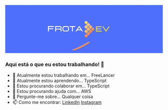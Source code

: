 ![gif preview frota.dev](https://github.com/WallaceFrota/WallaceFrota/blob/main/previews/frotadev.gif?rawn=true)

### Aqui está o que eu estou trabalhando! 👋

- 🔭 Atualmente estou trabalhando em... FreeLancer
- 🌱 Atualmente estou aprendendo... TypeScript
- 👯 Estou procurando colaborar em... TypeScript
- 🤔 Estou procurando ajuda com... AWS
- 💬 Pergunte-me sobre... Qualquer coisa
- 📫 Como me encontrar: [LinkedIn](https://www.linkedin.com/in/wallacefrota) [Instagram](https://instagram.com/frota.dev)
